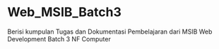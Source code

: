 # Web_MSIB_Batch3
Berisi kumpulan Tugas dan Dokumentasi Pembelajaran dari MSIB Web Development Batch 3 NF Computer

